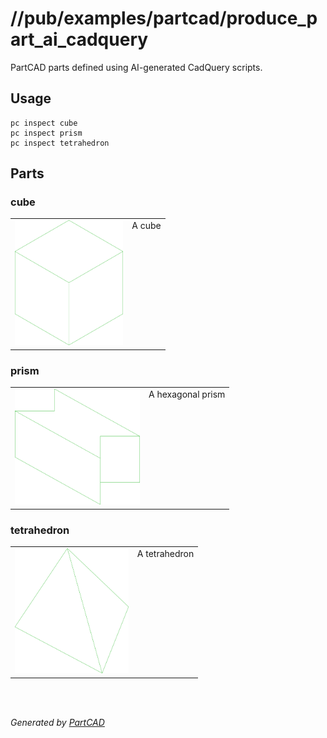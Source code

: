 # //pub/examples/partcad/produce_part_ai_cadquery

PartCAD parts defined using AI-generated CadQuery scripts.

## Usage
```shell
pc inspect cube
pc inspect prism
pc inspect tetrahedron
```


## Parts

### cube
<table><tr>
<td valign=top><a href="cube.py"><img src="././cube.svg" style="width: auto; height: auto; max-width: 200px; max-height: 200px;"></a></td>
<td valign=top>A cube</td>
</tr></table>

### prism
<table><tr>
<td valign=top><a href="prism.py"><img src="././prism.svg" style="width: auto; height: auto; max-width: 200px; max-height: 200px;"></a></td>
<td valign=top>A hexagonal prism</td>
</tr></table>

### tetrahedron
<table><tr>
<td valign=top><a href="tetrahedron.py"><img src="././tetrahedron.svg" style="width: auto; height: auto; max-width: 200px; max-height: 200px;"></a></td>
<td valign=top>A tetrahedron</td>
</tr></table>

<br/><br/>

*Generated by [PartCAD](https://partcad.org/)*
